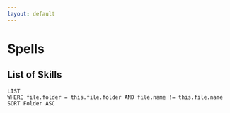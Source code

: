 ```yaml
---
layout: default
---
```


# Spells

## List of Skills

```dataview
LIST
WHERE file.folder = this.file.folder AND file.name != this.file.name
SORT Folder ASC
```


